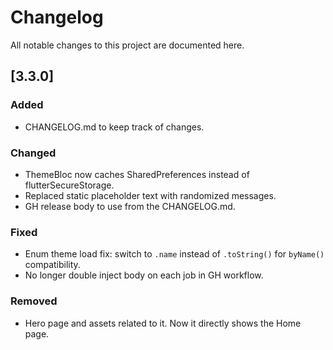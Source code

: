 # Changelog

All notable changes to this project are documented here.

## [3.3.0]
### Added
- CHANGELOG.md to keep track of changes.

### Changed
- ThemeBloc now caches SharedPreferences instead of flutterSecureStorage.
- Replaced static placeholder text with randomized messages.
- GH release body to use from the CHANGELOG.md.

### Fixed
- Enum theme load fix: switch to `.name` instead of `.toString()` for `byName()` compatibility.
- No longer double inject body on each job in GH workflow.

### Removed
- Hero page and assets related to it. Now it directly shows the Home page.
